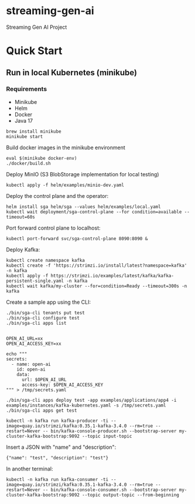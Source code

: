 # streaming-gen-ai
Streaming Gen AI Project

# Quick Start

## Run in local Kubernetes (minikube)

### Requirements
- Minikube
- Helm
- Docker
- Java 17


```
brew install minikube
minikube start
```

Build docker images in the minikube environment

```
eval $(minikube docker-env)
./docker/build.sh
```

Deploy MinIO (S3 BlobStorage implementation for local testing)

```
kubectl apply -f helm/examples/minio-dev.yaml
```

Deploy the control plane and the operator:

```
helm install sga helm/sga --values helm/examples/local.yaml
kubectl wait deployment/sga-control-plane --for condition=available --timeout=60s
```

Port forward control plane to localhost:
```
kubectl port-forward svc/sga-control-plane 8090:8090 &
```

Deploy Kafka:
```
kubectl create namespace kafka
kubectl create -f 'https://strimzi.io/install/latest?namespace=kafka' -n kafka
kubectl apply -f https://strimzi.io/examples/latest/kafka/kafka-persistent-single.yaml -n kafka
kubectl wait kafka/my-cluster --for=condition=Ready --timeout=300s -n kafka  
```

Create a sample app using the CLI:
```
./bin/sga-cli tenants put test
./bin/sga-cli configure test
./bin/sga-cli apps list


OPEN_AI_URL=xx
OPEN_AI_ACCESS_KEY=xx

echo """
secrets:
  - name: open-ai
    id: open-ai
    data:
      url: $OPEN_AI_URL
      access-key: $OPEN_AI_ACCESS_KEY
""" > /tmp/secrets.yaml

./bin/sga-cli apps deploy test -app examples/applications/app4 -i examples/instances/kafka-kubernetes.yaml -s /tmp/secrets.yaml 
./bin/sga-cli apps get test

kubectl -n kafka run kafka-producer -ti --image=quay.io/strimzi/kafka:0.35.1-kafka-3.4.0 --rm=true --restart=Never -- bin/kafka-console-producer.sh --bootstrap-server my-cluster-kafka-bootstrap:9092 --topic input-topic
```

Insert a JSON with "name" and "description":

```
{"name": "test", "description": "test"}
```

In another terminal:

```
kubectl -n kafka run kafka-consumer -ti --image=quay.io/strimzi/kafka:0.35.1-kafka-3.4.0 --rm=true --restart=Never -- bin/kafka-console-consumer.sh --bootstrap-server my-cluster-kafka-bootstrap:9092 --topic output-topic --from-beginning
```








